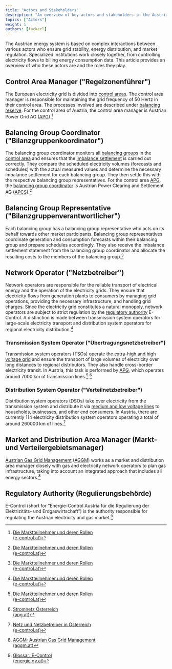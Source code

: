 ```yaml
---
title: "Actors and Stakeholders"
description: "An overview of key actors and stakeholders in the Austrian energy system."
topics: ["Actors"]
weight: 1
authors: [fackerl]
---
```


The Austrian energy system is based on complex interactions between various actors who ensure grid stability, energy distribution, and market regulation. Specialized institutions work closely together, from controlling electricity flows to billing energy consumption data. This article provides an overview of who these actors are and the roles they play.

<!-- more -->

## Control Area Manager ("Regelzonenführer")

The European electricity grid is divided into [control areas](/wissen/regelzonen/). The control area manager is responsible for maintaining the grid frequency of 50 Hertz in their control area. The processes involved are described under [balancing reserve](/wissen/regelenergie/). For the control area of Austria, the control area manager is Austrian Power Grid AG (<abbr title="Austrian Power Grid">APG</abbr>).[^1]

## Balancing Group Coordinator ("Bilanzgruppenkoordinator")

The balancing group coordinator monitors all [balancing groups](/wissen/bilanzgruppen/) in the [control area](/wissen/regelzonen/) and ensures that the [imbalance settlement](/wissen/bilanzgruppen/) is carried out correctly. They compare the scheduled electricity volumes (forecasts and schedules) with the actual measured values and determine the necessary imbalance settlement for each balancing group. They then settle this with the respective balancing group representatives. For the control area [APG](https://www.apg.at/), the [balancing group coordinator](https://www.apcs.at/) is Austrian Power Clearing and Settlement AG (<abbr title="Austrian Power Clearing and Settlement">APCS</abbr>).[^1]

## Balancing Group Representative ("Bilanzgruppenverantwortlicher")

Each balancing group has a balancing group representative who acts on its behalf towards other market participants. Balancing group representatives coordinate generation and consumption forecasts within their balancing group and prepare schedules accordingly. They also receive the imbalance settlement statement from the balancing group coordinator and allocate the resulting costs to the members of the balancing group.[^1]

## Network Operator ("Netzbetreiber")

Network operators are responsible for the reliable transport of electrical energy and the operation of the electricity grids. They ensure that electricity flows from generation plants to consumers by managing grid operations, providing the necessary infrastructure, and handling grid charges. Since the electricity grid constitutes a natural monopoly, network operators are subject to strict regulation by the [regulatory authority](#regulatory-authority-regulierungsbehörde) E-Control. A distinction is made between transmission system operators for large-scale electricity transport and distribution system operators for regional electricity distribution.[^1]

### Transmission System Operator ("Übertragungsnetzbetreiber")

Transmission system operators (TSOs) operate the [extra-high and high voltage grid](/wissen/stromnetz/) and ensure the transport of large volumes of electricity over long distances to regional distributors. They also handle cross-border electricity transit. In Austria, this task is performed by [APG](/wissen/stromnetz/), which operates around 7000 km of transmission lines.[^1] [^2]

### Distribution System Operator ("Verteilnetzbetreiber")

Distribution system operators (DSOs) take over electricity from the transmission system and distribute it via [medium and low voltage lines](/wissen/stromnetz/) to households, businesses, and other end consumers. In Austria, there are currently 114 electricity distribution system operators operating a total of around 260000 km of lines.[^3]

## Market and Distribution Area Manager (Markt- und Verteilergebietsmanager)

[Austrian Gas Grid Management](https://www.aggm.at/) (<abbr title="Austrian Gas Grid Management">AGGM</abbr>) works as a market and distribution area manager closely with gas and electricity network operators to plan gas infrastructure, taking into account an integrated approach that includes all energy sectors.[^aggm]

## Regulatory Authority (Regulierungsbehörde)

E-Control (short for “Energie-Control Austria für die Regulierung der Elektrizitäts- und Erdgaswirtschaft”) is the authority responsible for regulating the Austrian electricity and gas market.[^4]

[^1]: [Die Marktteilnehmer und deren Rollen<br>(e-control.at)](https://www.e-control.at/marktteilnehmer/strom/strommarkt/marktteilnehmer)
[^2]: [Stromnetz Österreich<br>(apg.at)](https://www.apg.at/stromnetz/stromnetz-oesterreich/)
[^3]: [Netz und Netzbetreiber in Österreich<br>(e-control.at)](https://www.e-control.at/konsumenten/netz-und-netzbetreiber-in-oesterreich)
[^4]: [Glossar: E-Control<br>(energie.gv.at)](https://energie.gv.at/glossary/e-control)
[^aggm]: [AGGM: Austrian Gas Grid Management<br>(aggm.at)](https://www.aggm.at/)
